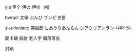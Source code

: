 yie
伊个
伊の
伊에
ㅢ에

bwnpit
文筆
ぶんぴ
ブンピ
분핕

siaurianlang
笑臉郎
しあうりあんらん
シアウリアンラン
샤우랸랑

閣卡醜
彼款
老人字
閣落落長

封鎖
